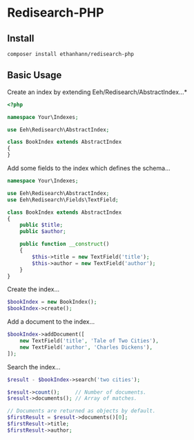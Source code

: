 # Redisearch-PHP

## Install

```
composer install ethanhann/redisearch-php
```

## Basic Usage

Create an index by extending Eeh/Redisearch/AbstractIndex...*

```php
<?php

namespace Your\Indexes;

use Eeh\Redisearch\AbstractIndex;

class BookIndex extends AbstractIndex
{
}
```

Add some fields to the index which defines the schema...

```php
namespace Your\Indexes;

use Eeh\Redisearch\AbstractIndex;
use Eeh\Redisearch\Fields\TextField;

class BookIndex extends AbstractIndex
{
    public $title;
    public $author;

    public function __construct()
    {
        $this->title = new TextField('title');
        $this->author = new TextField('author');
    }
}
```

Create the index...

```php
$bookIndex = new BookIndex();
$bookIndex->create();
```

Add a document to the index...

```php
$bookIndex->addDocument([
    new TextField('title', 'Tale of Two Cities'),
    new TextField('author', 'Charles Dickens'),
]);
```

Search the index...

```php
$result - $bookIndex->search('two cities');

$result->count();     // Number of documents.
$result->documents(); // Array of matches.

// Documents are returned as objects by default.
$firstResult = $result->documents()[0];
$firstResult->title;
$firstResult->author;
```